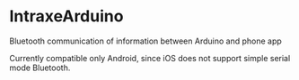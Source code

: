 IntraxeArduino
==============

Bluetooth communication of information between Arduino and phone app

Currently compatible only Android, since iOS does not support simple serial mode Bluetooth. 
